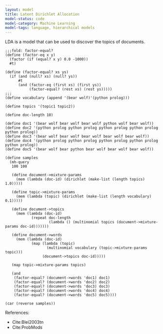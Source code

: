 ```yaml
---
layout: model
title: Latent Dirichlet Allocation
model-status: code
model-category: Machine Learning
model-tags: language, hierarchical models
---
```


LDA is a model that can be used to discover the topics of documents.

    ;;;fold: factor-equal?
    (define (factor-eq x y)
      (factor (if (equal? x y) 0.0 -1000))
      #t)
    
    (define (factor-equal? xs ys)
      (if (and (null? xs) (null? ys))
          #t
          (and (factor-eq (first xs) (first ys))
               (factor-equal? (rest xs) (rest ys)))))
    ;;;
    (define vocabulary (append '(bear wolf)'(python prolog)))
    
    (define topics '(topic1 topic2))
    
    (define doc-length 10)
    
    (define doc1 '(bear wolf bear wolf bear wolf python wolf bear wolf))
    (define doc2 '(python prolog python prolog python prolog python prolog python prolog))
    (define doc3 '(bear wolf bear wolf bear wolf bear wolf bear wolf))
    (define doc4 '(python prolog python prolog python prolog python prolog python prolog))
    (define doc5 '(bear wolf bear python bear wolf bear wolf bear wolf))
    
    (define samples
      (mh-query
       100 100
       
       (define document->mixture-params
         (mem (lambda (doc-id) (dirichlet (make-list (length topics) 1.0)))))
       
       (define topic->mixture-params
         (mem (lambda (topic) (dirichlet (make-list (length vocabulary) 0.1)))))
       
       (define document->topics
         (mem (lambda (doc-id)
                (repeat doc-length
                        (lambda () (multinomial topics (document->mixture-params doc-id)))))))
       
       (define document->words
         (mem (lambda (doc-id)
                (map (lambda (topic)
                       (multinomial vocabulary (topic->mixture-params topic)))
                     (document->topics doc-id)))))
       
       (map topic->mixture-params topics)
       
       (and
        (factor-equal? (document->words 'doc1) doc1)
        (factor-equal? (document->words 'doc2) doc2)
        (factor-equal? (document->words 'doc3) doc3)
        (factor-equal? (document->words 'doc4) doc4)
        (factor-equal? (document->words 'doc5) doc5))))
    
    (car (reverse samples))

References:

- Cite:Blei2003tn
- Cite:ProbMods
